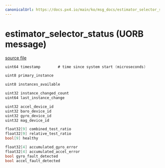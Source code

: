 ```yaml
---
canonicalUrl: https://docs.px4.io/main/ko/msg_docs/estimator_selector_status
---
```


# estimator_selector_status (UORB message)



[source file](https://github.com/PX4/PX4-Autopilot/blob/release/1.13/msg/estimator_selector_status.msg)

```c
uint64 timestamp        # time since system start (microseconds)

uint8 primary_instance

uint8 instances_available

uint32 instance_changed_count
uint64 last_instance_change

uint32 accel_device_id
uint32 baro_device_id
uint32 gyro_device_id
uint32 mag_device_id

float32[9] combined_test_ratio
float32[9] relative_test_ratio
bool[9] healthy

float32[4] accumulated_gyro_error
float32[4] accumulated_accel_error
bool gyro_fault_detected
bool accel_fault_detected

```
